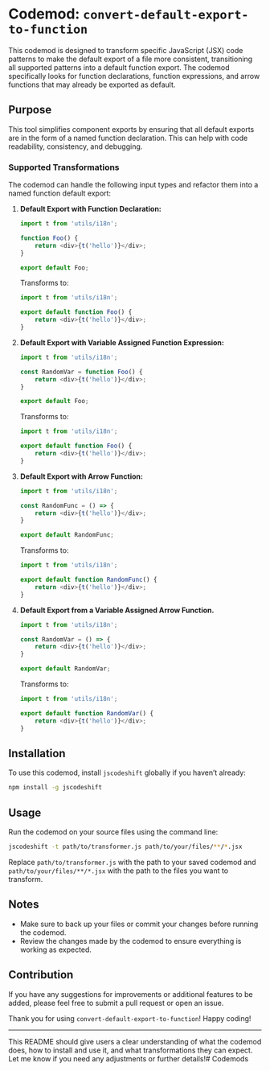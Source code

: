 # Codemod: `convert-default-export-to-function`

This codemod is designed to transform specific JavaScript (JSX) code patterns to make the default export of a file more consistent, transitioning all supported patterns into a default function export. The codemod specifically looks for function declarations, function expressions, and arrow functions that may already be exported as default.

## Purpose

This tool simplifies component exports by ensuring that all default exports are in the form of a named function declaration. This can help with code readability, consistency, and debugging.

### Supported Transformations

The codemod can handle the following input types and refactor them into a named function default export:

1. **Default Export with Function Declaration:**

    ```javascript
    import t from 'utils/i18n';
    
    function Foo() {
        return <div>{t('hello')}</div>;
    }
    
    export default Foo;
    ```
    Transforms to:
    ```javascript
    import t from 'utils/i18n';
    
    export default function Foo() {
        return <div>{t('hello')}</div>;
    }
    ```

2. **Default Export with Variable Assigned Function Expression:**

    ```javascript
    import t from 'utils/i18n';

    const RandomVar = function Foo() {
        return <div>{t('hello')}</div>;
    }

    export default Foo;
    ```
    Transforms to:
    ```javascript
    import t from 'utils/i18n';

    export default function Foo() {
        return <div>{t('hello')}</div>;
    }
    ```

3. **Default Export with Arrow Function:**

    ```javascript
    import t from 'utils/i18n';

    const RandomFunc = () => {
        return <div>{t('hello')}</div>;
    }

    export default RandomFunc;
    ```
    Transforms to:
    ```javascript
    import t from 'utils/i18n';

    export default function RandomFunc() {
        return <div>{t('hello')}</div>;
    }
    ```

4. **Default Export from a Variable Assigned Arrow Function.**

    ```javascript
    import t from 'utils/i18n';

    const RandomVar = () => {
        return <div>{t('hello')}</div>;
    }

    export default RandomVar;
    ```
    Transforms to:
    ```javascript
    import t from 'utils/i18n';

    export default function RandomVar() {
        return <div>{t('hello')}</div>;
    }
    ```

## Installation

To use this codemod, install `jscodeshift` globally if you haven’t already:

```bash
npm install -g jscodeshift
```

## Usage

Run the codemod on your source files using the command line:

```bash
jscodeshift -t path/to/transformer.js path/to/your/files/**/*.jsx
```

Replace `path/to/transformer.js` with the path to your saved codemod and `path/to/your/files/**/*.jsx` with the path to the files you want to transform.

## Notes

- Make sure to back up your files or commit your changes before running the codemod.
- Review the changes made by the codemod to ensure everything is working as expected.

## Contribution

If you have any suggestions for improvements or additional features to be added, please feel free to submit a pull request or open an issue.

Thank you for using `convert-default-export-to-function`! Happy coding!

---

This README should give users a clear understanding of what the codemod does, how to install and use it, and what transformations they can expect. Let me know if you need any adjustments or further details!# Codemods
